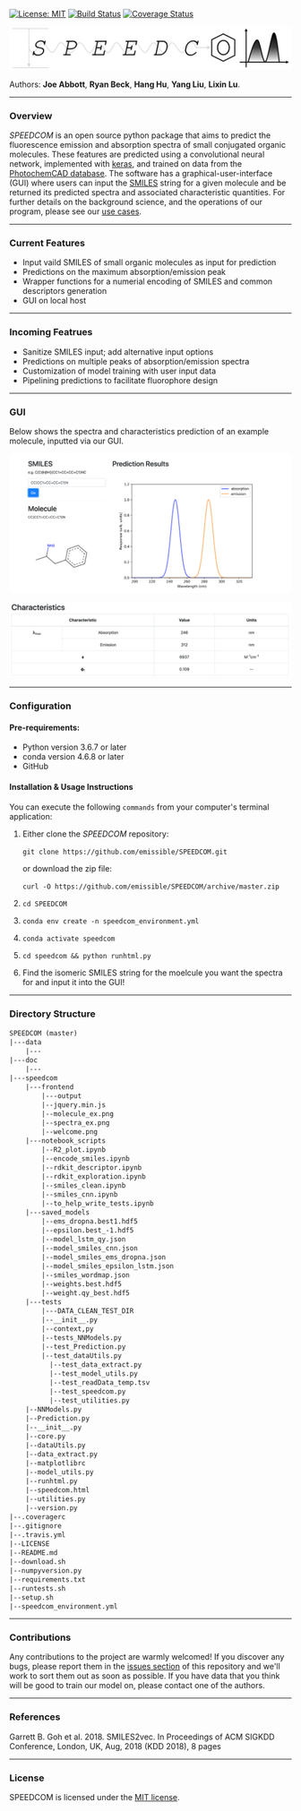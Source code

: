 [![License: MIT](https://img.shields.io/badge/license-MIT-green.svg)](https://opensource.org/licenses/MIT)
[![Build Status](https://travis-ci.com/emissible/SPEEDCOM.svg?branch=master)](https://travis-ci.com/emissible/SPEEDCOM)
[![Coverage Status](https://coveralls.io/repos/github/emissible/SPEEDCOM/badge.svg?branch=master)](https://coveralls.io/github/emissible/SPEEDCOM?branch=master)

<p align="center"><img src="doc/source/_static/logo.png" alt="SPEEDCOM" title="SPEEDCOM"/></p>

Authors: **Joe Abbott**, **Ryan Beck**, **Hang Hu**, **Yang Liu**, **Lixin Lu**.

----

### Overview

_SPEEDCOM_ is an open source python package that aims to predict the fluorescence emission and absorption spectra of small conjugated organic molecules. These features are predicted using a convolutional neural network, implemented with [keras](https://github.com/keras-team/keras), and trained on data from the [PhotochemCAD database](http://www.photochemcad.com/PhotochemCAD.html). The software has a graphical-user-interface (GUI) where users can input the [SMILES](https://en.wikipedia.org/wiki/Simplified_molecular-input_line-entry_system) string for a given molecule and be returned its predicted spectra and associated characteristic quantities. For further details on the background science, and the operations of our program, please see our [use cases](https://github.com/emissible/SPEEDCOM/blob/master/use_cases.md).

----

### Current Features
* Input vaild SMILES of small organic molecules as input for prediction
* Predictions on the maximum absorption/emission peak
* Wrapper functions for a numerial encoding of SMILES and common descriptors generation
* GUI on local host

----

### Incoming Featrues
* Sanitize SMILES input; add alternative input options
* Predictions on multiple peaks of absorption/emission spectra
* Customization of model training with user input data
* Pipelining predictions to facilitate fluorophore design 

----

### GUI

Below shows the spectra and characteristics prediction of an example molecule, inputted via our GUI.

<p align="center"><img src="doc/source/_static/prediction_screenshot.png" alt="SPEEDCOM spectra prediction" title="SPEEDCOM spectra prediction"/></p>

<p align="center"><img src="doc/source/_static/charac_screenshot.png" alt="SPEEDCOM chracteristics prediction" title="SPEEDCOM characteristics prediction"/></p>

----

### Configuration

#### Pre-requirements:

* Python version 3.6.7 or later
* conda version 4.6.8 or later
* GitHub 

#### Installation & Usage Instructions

You can execute the following ``commands`` from your computer's terminal application: 

1. Either clone the _SPEEDCOM_ repository:

	``git clone https://github.com/emissible/SPEEDCOM.git ``  
	
	or download the zip file:  
	
	`` curl -O https://github.com/emissible/SPEEDCOM/archive/master.zip ``
	
2. `` cd SPEEDCOM ``
	
2. ``conda env create -n speedcom_environment.yml``

3. ``conda activate speedcom``

4. ``cd speedcom && python runhtml.py``

5. Find the isomeric SMILES string for the moelcule you want the spectra for and input it into the GUI!

----

### Directory Structure

	SPEEDCOM (master)  
    |---data  
        |--- 
    |---doc  
        |--- 
    |---speedcom  
        |---frontend
            |---output
            |--jquery.min.js
            |--molecule_ex.png
            |--spectra_ex.png
            |--welcome.png
        |---notebook_scripts
            |--R2_plot.ipynb
            |--encode_smiles.ipynb
            |--rdkit_descriptor.ipynb
            |--rdkit_exploration.ipynb
            |--smiles_clean.ipynb
            |--smiles_cnn.ipynb
            |--to_help_write_tests.ipynb
        |---saved_models
            |--ems_dropna.best1.hdf5
            |--epsilon.best_-1.hdf5
            |--model_lstm_qy.json
            |--model_smiles_cnn.json
            |--model_smiles_ems_dropna.json
            |--model_smiles_epsilon_lstm.json
            |--smiles_wordmap.json
            |--weights.best.hdf5
            |--weight.qy_best.hdf5
        |---tests
            |---DATA_CLEAN_TEST_DIR
            |--__init__.py
            |--context,py
            |--tests_NNModels.py
            |--test_Prediction.py
            |--test_dataUtils.py
        	  |--test_data_extract.py
         	  |--test_model_utils.py
         	  |--test_readData_temp.tsv
         	  |--test_speedcom.py
         	  |--test_utilities.py
        |--NNModels.py
        |--Prediction.py
        |--__init__.py
        |--core.py
        |--dataUtils.py
        |--data_extract.py
        |--matplotlibrc
        |--model_utils.py
        |--runhtml.py
        |--speedcom.html
        |--utilities.py
        |--version.py  
    |--.coveragerc
    |--.gitignore  
    |--.travis.yml
    |--LICENSE  
    |--README.md 
    |--download.sh
    |--numpyversion.py
    |--requirements.txt
    |--runtests.sh
    |--setup.sh
    |--speedcom_environment.yml 

----

### Contributions

Any contributions to the project are warmly welcomed! If you discover any bugs, please report them in the [issues section](https://github.com/emissible/SPEEDCOM/issues) of this repository and we'll work to sort them out as soon as possible. If you have data that you think will be good to train our model on, please contact one of the authors. 

----
### References

Garrett B. Goh et al. 2018. SMILES2vec. In Proceedings of ACM SIGKDD Conference, London, UK, Aug, 2018 (KDD 2018), 8 pages

----

### License

SPEEDCOM is licensed under the [MIT license](https://github.com/emissible/SPEEDCOM/blob/master/LICENSE).
